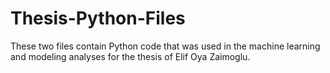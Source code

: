 # Thesis-Python-Files

These two files contain Python code that was used in the machine learning and modeling analyses for the thesis of Elif Oya Zaimoglu.
